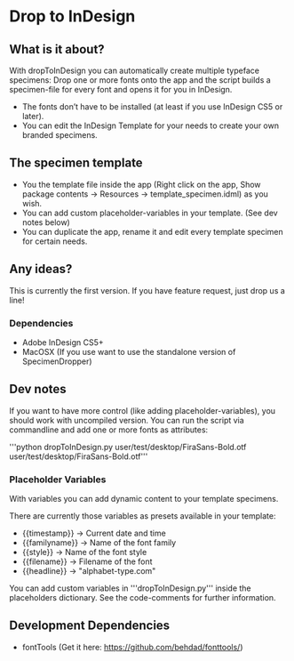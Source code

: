 # Drop to InDesign

## What is it about?

With dropToInDesign you can automatically create multiple typeface specimens:
Drop one or more fonts onto the app and the script builds a specimen-file for every font and opens it for you in InDesign.

* The fonts don’t have to be installed (at least if you use InDesign CS5 or later).
* You can edit the InDesign Template for your needs to create your own branded specimens.

## The specimen template

* You the template file inside the app (Right click on the app, Show package contents -> Resources -> template_specimen.idml) as you wish.
* You can add custom placeholder-variables in your template. (See dev notes below)
* You can duplicate the app, rename it and edit every template specimen for certain needs.

## Any ideas?
This is currently the first version. If you have feature request, just drop us a line!

### Dependencies
* Adobe InDesign CS5+
* MacOSX (If you use want to use the standalone version of SpecimenDropper)


## Dev notes
If you want to have more control (like adding placeholder-variables), you should work with uncompiled version. You can run the script via commandline and add one or more fonts as attributes:

'''python dropToInDesign.py user/test/desktop/FiraSans-Bold.otf user/test/desktop/FiraSans-Bold.otf'''

### Placeholder Variables
With variables you can add dynamic content to your template specimens.

There are currently those variables as presets available in your template:

* {{timestamp}} -> Current date and time 
* {{familyname}} -> Name of the font family
* {{style}} -> Name of the font style
* {{filename}} -> Filename of the font
* {{headline}} -> "alphabet-type.com"

You can add custom variables in '''dropToInDesign.py''' inside the placeholders dictionary. See the code-comments for further information.

## Development Dependencies
* fontTools (Get it here: https://github.com/behdad/fonttools/)

